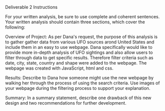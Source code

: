 Deliverable 2 Instructions

For your written analysis, be sure to use complete and coherent sentences. Your written analysis should contain three sections, which cover the following:

Overview of Project: 
As per Dana's request, the purpose of this analysis is to gather gather data from various UFO sources arond United States and include them in an easy to use webpage. Dana specifically would like to provide more in-depth analysis of UFO sightings and also allow users to filter through data to get specific results. Therefore filter criteria such as date, city, state, country and shape were added to the webpage. The webpage was created with JavaScript, html and css.


Results: Describe to Dana how someone might use the new webpage by walking her through the process of using the search criteria. Use images of your webpage during the filtering process to support your explanation.

Summary: In a summary statement, describe one drawback of this new design and two recommendations for further development.
